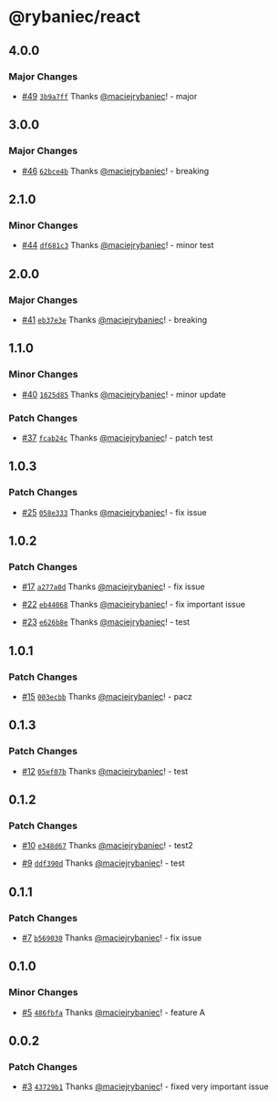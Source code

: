 # @rybaniec/react

## 4.0.0

### Major Changes

- [#49](https://github.com/maciejrybaniec/npm-release/pull/49) [`3b9a7ff`](https://github.com/maciejrybaniec/npm-release/commit/3b9a7ff3904a6d0149335ad93d029075c5659399) Thanks [@maciejrybaniec](https://github.com/maciejrybaniec)! - major

## 3.0.0

### Major Changes

- [#46](https://github.com/maciejrybaniec/npm-release/pull/46) [`62bce4b`](https://github.com/maciejrybaniec/npm-release/commit/62bce4b727bdd180a87ebbf0b8cf7908070583d0) Thanks [@maciejrybaniec](https://github.com/maciejrybaniec)! - breaking

## 2.1.0

### Minor Changes

- [#44](https://github.com/maciejrybaniec/npm-release/pull/44) [`df681c3`](https://github.com/maciejrybaniec/npm-release/commit/df681c31b7f4b154597b17602cafeea3ff735084) Thanks [@maciejrybaniec](https://github.com/maciejrybaniec)! - minor test

## 2.0.0

### Major Changes

- [#41](https://github.com/maciejrybaniec/npm-release/pull/41) [`eb37e3e`](https://github.com/maciejrybaniec/npm-release/commit/eb37e3e60f54fff707b459f565a9a9d5c9e0d0e1) Thanks [@maciejrybaniec](https://github.com/maciejrybaniec)! - breaking

## 1.1.0

### Minor Changes

- [#40](https://github.com/maciejrybaniec/npm-release/pull/40) [`1625d85`](https://github.com/maciejrybaniec/npm-release/commit/1625d85abf22170acbae253cd9820eb6b3be770a) Thanks [@maciejrybaniec](https://github.com/maciejrybaniec)! - minor update

### Patch Changes

- [#37](https://github.com/maciejrybaniec/npm-release/pull/37) [`fcab24c`](https://github.com/maciejrybaniec/npm-release/commit/fcab24cd5593cc71696452b2535323b128b7f8a8) Thanks [@maciejrybaniec](https://github.com/maciejrybaniec)! - patch test

## 1.0.3

### Patch Changes

- [#25](https://github.com/maciejrybaniec/npm-release/pull/25) [`058e333`](https://github.com/maciejrybaniec/npm-release/commit/058e3334e9e194547978517786fa0dbac5610d47) Thanks [@maciejrybaniec](https://github.com/maciejrybaniec)! - fix issue

## 1.0.2

### Patch Changes

- [#17](https://github.com/maciejrybaniec/npm-release/pull/17) [`a277a0d`](https://github.com/maciejrybaniec/npm-release/commit/a277a0d919aa68dc7f424e76c87beeb149571f13) Thanks [@maciejrybaniec](https://github.com/maciejrybaniec)! - fix issue

- [#22](https://github.com/maciejrybaniec/npm-release/pull/22) [`eb44068`](https://github.com/maciejrybaniec/npm-release/commit/eb440686349eb9fd7732cbdabc1c1902395b9d46) Thanks [@maciejrybaniec](https://github.com/maciejrybaniec)! - fix important issue

- [#23](https://github.com/maciejrybaniec/npm-release/pull/23) [`e626b8e`](https://github.com/maciejrybaniec/npm-release/commit/e626b8ec015653e3e98f17bb7580effaa2a0cdeb) Thanks [@maciejrybaniec](https://github.com/maciejrybaniec)! - test

## 1.0.1

### Patch Changes

- [#15](https://github.com/maciejrybaniec/npm-release/pull/15) [`003ecbb`](https://github.com/maciejrybaniec/npm-release/commit/003ecbb5976fe5a9e6039fee30c299b26683c80d) Thanks [@maciejrybaniec](https://github.com/maciejrybaniec)! - pacz

## 0.1.3

### Patch Changes

- [#12](https://github.com/maciejrybaniec/npm-release/pull/12) [`05ef07b`](https://github.com/maciejrybaniec/npm-release/commit/05ef07bae4085eee495f5b18ff1cf9b89fde956c) Thanks [@maciejrybaniec](https://github.com/maciejrybaniec)! - test

## 0.1.2

### Patch Changes

- [#10](https://github.com/maciejrybaniec/npm-release/pull/10) [`e348d67`](https://github.com/maciejrybaniec/npm-release/commit/e348d670026ae0a425f0e2b936dc6fae518d82da) Thanks [@maciejrybaniec](https://github.com/maciejrybaniec)! - test2

- [#9](https://github.com/maciejrybaniec/npm-release/pull/9) [`ddf390d`](https://github.com/maciejrybaniec/npm-release/commit/ddf390dc966641cf456f238a6ea21e84ec71b309) Thanks [@maciejrybaniec](https://github.com/maciejrybaniec)! - test

## 0.1.1

### Patch Changes

- [#7](https://github.com/maciejrybaniec/npm-release/pull/7) [`b569030`](https://github.com/maciejrybaniec/npm-release/commit/b5690309d6ebafb6b51890d129b75508ff720ec9) Thanks [@maciejrybaniec](https://github.com/maciejrybaniec)! - fix issue

## 0.1.0

### Minor Changes

- [#5](https://github.com/maciejrybaniec/npm-release/pull/5) [`486fbfa`](https://github.com/maciejrybaniec/npm-release/commit/486fbfae81be9c0417e52f97131022ad05d76d13) Thanks [@maciejrybaniec](https://github.com/maciejrybaniec)! - feature A

## 0.0.2

### Patch Changes

- [#3](https://github.com/maciejrybaniec/npm-release/pull/3) [`43729b1`](https://github.com/maciejrybaniec/npm-release/commit/43729b1f08b7d505ab3bc62297e5254e25588c6a) Thanks [@maciejrybaniec](https://github.com/maciejrybaniec)! - fixed very important issue
